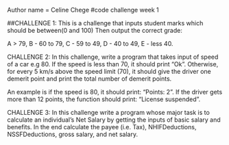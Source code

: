 Author name = Celine Chege
#code challenge week 1

##CHALLENGE 1:
This is a challenge that inputs student marks which should be between(0 and 100)
Then output the correct grade: 

A > 79, B - 60 to 79, C -  59 to 49, D - 40 to 49, E - less 40.


CHALLENGE 2:
In this challenge, write a program that takes input of speed of a car e.g 80. If the speed is less than 70, it should print “Ok”. Otherwise, for every 5 km/s 
above the speed limit (70), it should give the driver one demerit point and print the total number of demerit points.

An example is if the speed is 80, it should print: “Points: 2”. If the driver gets more than 12 points, the function should print: “License suspended”.


CHALLENGE 3:
In this challenge write a program whose major task is to calculate an individual’s Net Salary by getting the inputs of basic salary and benefits. 
In the end calculate the payee (i.e. Tax), NHIFDeductions, NSSFDeductions, gross salary, and net salary. 



 